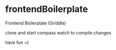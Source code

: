 frontendBoilerplate
===================

Frontend Boilerplate (Griddle)


clone and start compass watch to compile changes

have fun =)
